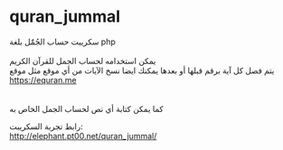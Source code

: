# quran_jummal
سكريبت حساب الجُمٌَل بلغة php<br>
<br>يمكن استخدامه لحساب الجمل للقرآن الكريم
<br>يتم فصل كل آية برقم قبلها أو بعدها
يمكنك ايضا نسخ الآيات من أي موقع مثل موقع https://equran.me<br>
<br>
<br>كما يمكن كتابة أي نص لحساب الجمل الخاص به

رابط تجربة السكريبت:<br>
http://elephant.pt00.net/quran_jummal/
